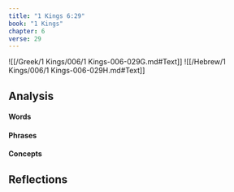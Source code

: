 ```yaml
---
title: "1 Kings 6:29"
book: "1 Kings"
chapter: 6
verse: 29
---
```

![[/Greek/1 Kings/006/1 Kings-006-029G.md#Text]]
![[/Hebrew/1 Kings/006/1 Kings-006-029H.md#Text]]

## Analysis

#### Words

#### Phrases

#### Concepts

## Reflections
